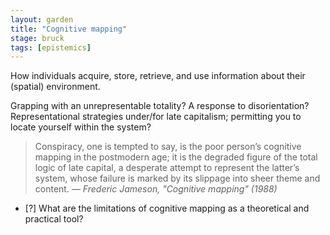 ```yaml
---  
layout: garden
title: "Cognitive mapping"
stage: bruck
tags: [epistemics]
---
```


How individuals acquire, store, retrieve, and use information about their (spatial) environment.

Grapping with an unrepresentable totality? A response to disorientation? Representational strategies under/for late capitalism; permitting you to locate yourself within the system?

> Conspiracy, one is tempted to say, is the poor person’s cognitive mapping in the postmodern age; it is the degraded figure of the total logic of late capital, a desperate attempt to represent the latter’s system, whose failure is marked by its slippage into sheer theme and content.
<cite>— Frederic Jameson, "Cognitive mapping" (1988)</cite>

- [?] What are the limitations of cognitive mapping as a theoretical and practical tool?